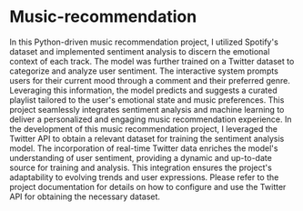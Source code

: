 # Music-recommendation
In this Python-driven music recommendation project, I utilized Spotify's dataset and implemented sentiment analysis to discern the emotional context of each track. The model was further trained on a Twitter dataset to categorize and analyze user sentiment. The interactive system prompts users for their current mood through a comment and their preferred genre. Leveraging this information, the model predicts and suggests a curated playlist tailored to the user's emotional state and music preferences. This project seamlessly integrates sentiment analysis and machine learning to deliver a personalized and engaging music recommendation experience.
In the development of this music recommendation project, I leveraged the Twitter API to obtain a relevant dataset for training the sentiment analysis model. The incorporation of real-time Twitter data enriches the model's understanding of user sentiment, providing a dynamic and up-to-date source for training and analysis. This integration ensures the project's adaptability to evolving trends and user expressions. Please refer to the project documentation for details on how to configure and use the Twitter API for obtaining the necessary dataset.
